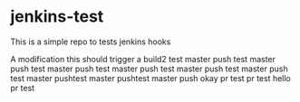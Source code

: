 # jenkins-test
This is a simple repo to tests jenkins hooks

A modification this should trigger a build2
test master push
test master push
test master push
test master push
test master push
test master push
test master pushtest master pushtest master push
okay pr test
pr test
hello pr test
